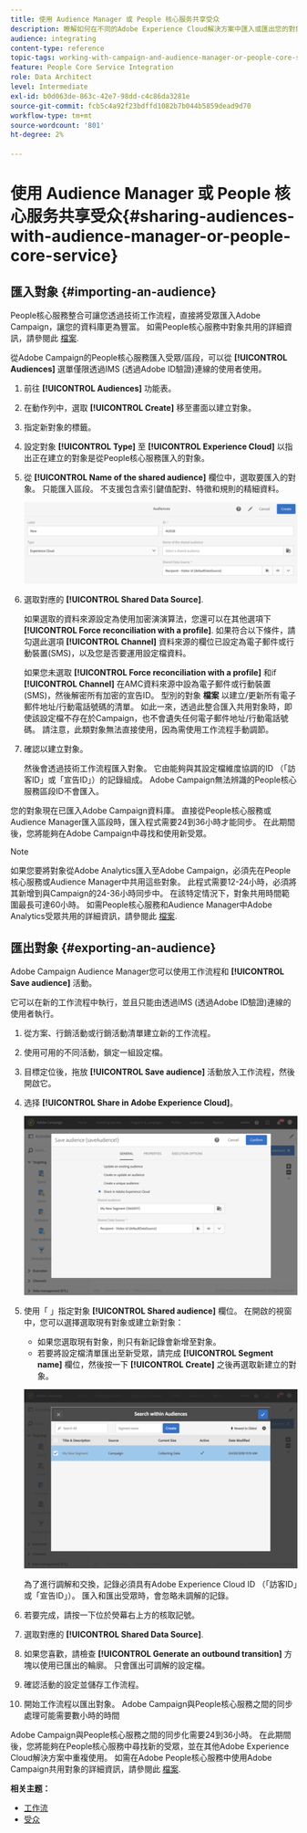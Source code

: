 ```yaml
---
title: 使用 Audience Manager 或 People 核心服务共享受众
description: 瞭解如何在不同的Adobe Experience Cloud解決方案中匯入或匯出您的對象。
audience: integrating
content-type: reference
topic-tags: working-with-campaign-and-audience-manager-or-people-core-service
feature: People Core Service Integration
role: Data Architect
level: Intermediate
exl-id: b0d063de-863c-42e7-98dd-c4c86da3281e
source-git-commit: fcb5c4a92f23bdffd1082b7b044b5859dead9d70
workflow-type: tm+mt
source-wordcount: '801'
ht-degree: 2%

---
```


# 使用 Audience Manager 或 People 核心服务共享受众{#sharing-audiences-with-audience-manager-or-people-core-service}

## 匯入對象 {#importing-an-audience}

People核心服務整合可讓您透過技術工作流程，直接將受眾匯入Adobe Campaign，讓您的資料庫更為豐富。 如需People核心服務中對象共用的詳細資訊，請參閱此 [檔案](https://experienceleague.adobe.com/docs/analytics/components/segmentation/segmentation-workflow/seg-publish.html).

從Adobe Campaign的People核心服務匯入受眾/區段，可以從 **[!UICONTROL Audiences]** 選單僅限透過IMS (透過Adobe ID驗證)連線的使用者使用。

1. 前往 **[!UICONTROL Audiences]** 功能表。
1. 在動作列中，選取 **[!UICONTROL Create]** 移至畫面以建立對象。
1. 指定新對象的標籤。
1. 設定對象 **[!UICONTROL Type]** 至 **[!UICONTROL Experience Cloud]** 以指出正在建立的對象是從People核心服務匯入的對象。
1. 從 **[!UICONTROL Name of the shared audience]** 欄位中，選取要匯入的對象。 只能匯入區段。 不支援包含索引鍵值配對、特徵和規則的精細資料。

   ![](assets/aam_import_audience.png)

1. 選取對應的 **[!UICONTROL Shared Data Source]**.

   如果選取的資料來源設定為使用加密演演算法，您還可以在其他選項下 **[!UICONTROL Force reconciliation with a profile]**. 如果符合以下條件，請勾選此選項 **[!UICONTROL Channel]** 資料來源的欄位已設定為電子郵件或行動裝置(SMS)，以及您是否要運用設定檔資料。

   如果您未選取 **[!UICONTROL Force reconciliation with a profile]** 和if **[!UICONTROL Channel]** 在AMC資料來源中設為電子郵件或行動裝置(SMS)，然後解密所有加密的宣告ID。 型別的對象 **檔案** 以建立/更新所有電子郵件地址/行動電話號碼的清單。 如此一來，透過此整合匯入共用對象時，即使該設定檔不存在於Campaign，也不會遺失任何電子郵件地址/行動電話號碼。 請注意，此類對象無法直接使用，因為需使用工作流程手動調節。

1. 確認以建立對象。

   然後會透過技術工作流程匯入對象。 它由能夠與其設定檔維度協調的ID （「訪客ID」或「宣告ID」）的記錄組成。 Adobe Campaign無法辨識的People核心服務區段ID不會匯入。

您的對象現在已匯入Adobe Campaign資料庫。 直接從People核心服務或Audience Manager匯入區段時，匯入程式需要24到36小時才能同步。 在此期間後，您將能夠在Adobe Campaign中尋找和使用新受眾。

>[!NOTE]
>
>如果您要將對象從Adobe Analytics匯入至Adobe Campaign，必須先在People核心服務或Audience Manager中共用這些對象。 此程式需要12-24小時，必須將其新增到與Campaign的24-36小時同步中。 在該特定情況下，對象共用時間範圍最長可達60小時。 如需People核心服務和Audience Manager中Adobe Analytics受眾共用的詳細資訊，請參閱此 [檔案](https://experienceleague.adobe.com/docs/analytics/components/segmentation/segmentation-workflow/seg-publish.html).

## 匯出對象 {#exporting-an-audience}

Adobe Campaign Audience Manager您可以使用工作流程和 **[!UICONTROL Save audience]** 活動。

它可以在新的工作流程中執行，並且只能由透過IMS (透過Adobe ID驗證)連線的使用者執行。

1. 從方案、行銷活動或行銷活動清單建立新的工作流程。
1. 使用可用的不同活動，鎖定一組設定檔。
1. 目標定位後，拖放 **[!UICONTROL Save audience]** 活動放入工作流程，然後開啟它。
1. 选择 **[!UICONTROL Share in Adobe Experience Cloud]**。

   ![](assets/aam_save_audience_activity.png)

1. 使用「 」指定對象 **[!UICONTROL Shared audience]** 欄位。 在開啟的視窗中，您可以選擇選取現有對象或建立新對象：

   * 如果您選取現有對象，則只有新記錄會新增至對象。
   * 若要將設定檔清單匯出至新受眾，請完成 **[!UICONTROL Segment name]** 欄位，然後按一下 **[!UICONTROL Create]** 之後再選取新建立的對象。

   ![](assets/aam_save_audience_segment_picker.png)

   為了進行調解和交換，記錄必須具有Adobe Experience Cloud ID （「訪客ID」或「宣告ID」）。 匯入和匯出受眾時，會忽略未調解的記錄。

1. 若要完成，請按一下位於熒幕右上方的核取記號。
1. 選取對應的 **[!UICONTROL Shared Data Source]**.
1. 如果您喜歡，請檢查 **[!UICONTROL Generate an outbound transition]** 方塊以使用已匯出的輪廓。 只會匯出可調解的設定檔。
1. 確認活動的設定並儲存工作流程。
1. 開始工作流程以匯出對象。 Adobe Campaign與People核心服務之間的同步處理可能需要數小時的時間

Adobe Campaign與People核心服務之間的同步化需要24到36小時。 在此期間後，您將能夠在People核心服務中尋找新的受眾，並在其他Adobe Experience Cloud解決方案中重複使用。 如需在Adobe People核心服務中使用Adobe Campaign共用對象的詳細資訊，請參閱此 [檔案](https://experienceleague.adobe.com/docs/core-services/interface/audiences/t-audience-create.html).

**相关主题：**

* [工作流](../../automating/using/get-started-workflows.md)
* [受众](../../audiences/using/about-audiences.md)
